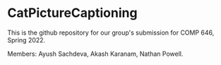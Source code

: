 # CatPictureCaptioning

This is the github repository for our group's submission for COMP 646, Spring 2022. 

Members: Ayush Sachdeva, Akash Karanam, Nathan Powell. 
